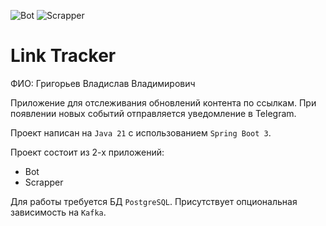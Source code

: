![Bot](https://github.com/vladislav77777/java-backend-course/actions/workflows/bot.yml/badge.svg)
![Scrapper](https://github.com/vladislav77777/java-backend-course/actions/workflows/scrapper.yml/badge.svg)

# Link Tracker

ФИО: Григорьев Владислав Владимирович

Приложение для отслеживания обновлений контента по ссылкам.
При появлении новых событий отправляется уведомление в Telegram.

Проект написан на `Java 21` с использованием `Spring Boot 3`.

Проект состоит из 2-х приложений:
* Bot
* Scrapper

Для работы требуется БД `PostgreSQL`. Присутствует опциональная зависимость на `Kafka`.
